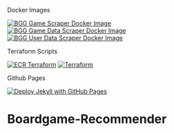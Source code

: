 Docker Images

[![BGG Game Scraper Docker Image](https://github.com/bionicle4365/Boardgame-Recommender/actions/workflows/scraper-docker-image.yml/badge.svg)](https://github.com/bionicle4365/Boardgame-Recommender/actions/workflows/scraper-docker-image.yml) 
[![BGG Game Data Scraper Docker Image](https://github.com/bionicle4365/Boardgame-Recommender/actions/workflows/data-scraper-docker-image.yml/badge.svg)](https://github.com/bionicle4365/Boardgame-Recommender/actions/workflows/data-scraper-docker-image.yml)
[![BGG User Data Scraper Docker Image](https://github.com/bionicle4365/Boardgame-Recommender/actions/workflows/user-scraper-docker-image.yml/badge.svg)](https://github.com/bionicle4365/Boardgame-Recommender/actions/workflows/user-scraper-docker-image.yml)

Terraform Scripts

[![ECR Terraform](https://github.com/bionicle4365/Boardgame-Recommender/actions/workflows/ecr_terraform.yml/badge.svg)](https://github.com/bionicle4365/Boardgame-Recommender/actions/workflows/ecr_terraform.yml) [![Terraform](https://github.com/bionicle4365/Boardgame-Recommender/actions/workflows/terraform.yml/badge.svg)](https://github.com/bionicle4365/Boardgame-Recommender/actions/workflows/terraform.yml)

Github Pages

[![Deploy Jekyll with GitHub Pages](https://github.com/bionicle4365/Boardgame-Recommender/actions/workflows/jekyll-gh-pages.yml/badge.svg)](https://github.com/bionicle4365/Boardgame-Recommender/actions/workflows/jekyll-gh-pages.yml)
# Boardgame-Recommender

